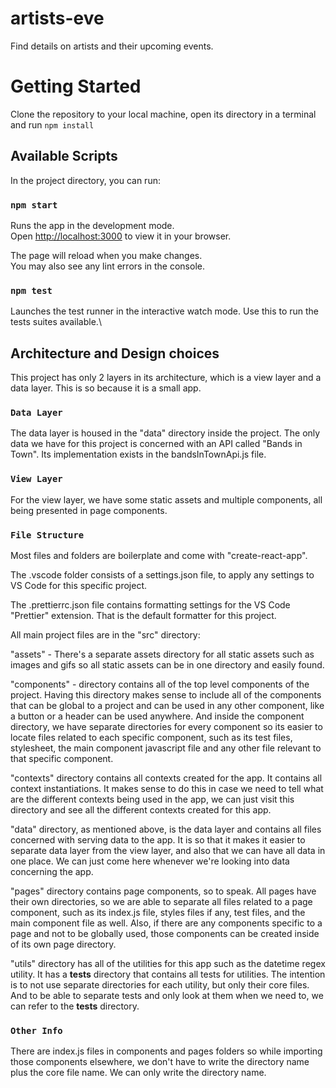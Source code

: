 # artists-eve

Find details on artists and their upcoming events.

# Getting Started

Clone the repository to your local machine, open its directory in a terminal and run `npm install`

## Available Scripts

In the project directory, you can run:

### `npm start`

Runs the app in the development mode.\
Open [http://localhost:3000](http://localhost:3000) to view it in your browser.

The page will reload when you make changes.\
You may also see any lint errors in the console.

### `npm test`

Launches the test runner in the interactive watch mode. Use this to run the tests suites available.\

## Architecture and Design choices

This project has only 2 layers in its architecture, which is a view layer and a data layer.
This is so because it is a small app.

### `Data Layer`

The data layer is housed in the "data" directory inside the project. The only data we have for this project is
concerned with an API called "Bands in Town". Its implementation exists in the bandsInTownApi.js file.

### `View Layer`

For the view layer, we have some static assets and multiple components, all being presented in page components.

### `File Structure`

Most files and folders are boilerplate and come with "create-react-app".

The .vscode folder consists of a settings.json file, to apply any settings to VS Code for this specific project.

The .prettierrc.json file contains formatting settings for the VS Code "Prettier" extension. That is the default formatter
for this project.

All main project files are in the "src" directory:

"assets" - There's a separate assets directory for all static assets such as images and gifs so all static assets can be in one directory and easily found.

"components" - directory contains all of the top level components of the project.
Having this directory makes sense to include all of the components that can be global to a project and can be used
in any other component, like a button or a header can be used anywhere.
And inside the component directory, we have separate directories for every component so its easier to locate files related
to each specific component, such as its test files, stylesheet, the main component javascript file and any other file relevant to that specific component.

"contexts" directory contains all contexts created for the app. It contains all context instantiations.
It makes sense to do this in case we need to tell what are the different contexts being used in the app, we can just visit
this directory and see all the different contexts created for this app.

"data" directory, as mentioned above, is the data layer and contains all files concerned with serving data to the app.
It is so that it makes it easier to separate data layer from the view layer, and also that we can have all data in one place.
We can just come here whenever we're looking into data concerning the app.

"pages" directory contains page components, so to speak.
All pages have their own directories, so we are able to separate all files related to a page component, such as its index.js
file, styles files if any, test files, and the main component file as well. Also, if there are any components specific to a page and not to be globally used, those components can be created inside of its own page directory.

"utils" directory has all of the utilities for this app such as the datetime regex utility. It has a **tests** directory that contains all tests for utilities. The intention is to not use separate directories for each utility, but only their core files. And to be able to separate tests and only look at them when we need to, we can refer to the **tests** directory.

### `Other Info`

There are index.js files in components and pages folders so while importing those components elsewhere, we don't have to write
the directory name plus the core file name. We can only write the directory name.
